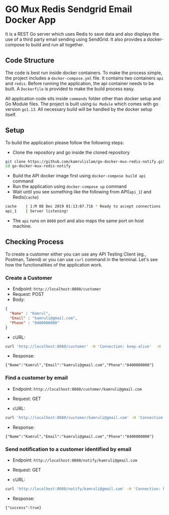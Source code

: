 # GO Mux Redis Sendgrid Email Docker App

It is a REST Go server which uses Redis to save data and also displays the use of a third party email sending using SendGrid. It also provides a docker-compose to build and run all together. 

## Code Structure

The code is best run inside docker containers. To make the process simple, the project includes a `docker-compose.yml` file. It contains two containers `api` and `redis`. Before running the application, the api container needs to be built. A `Dockerfile` is provided to make the build process easy.

All application code sits inside `commands` folder other than docker setup and Go Module files. The project is built using  `Go Module` which comes with go version `go1.13`. All necessary build will be handled by the docker setup itself. 

## Setup

To build the application please follow the following steps:

- Clone the repository and go inside the cloned repository
```bash
git clone https://github.com/kamrulislam/go-docker-mux-redis-notify.git
cd go-docker-mux-redis-notify
```
- Build the API docker image first using `docker-compose build api` command
- Run the application using `docker-compose up` command
- Wait until you see something like the following from API(`api_1`) and Redis(`cache`)
```bash
cache    | 1:M 08 Dec 2019 01:13:07.716 * Ready to accept connections
api_1    | Server listening!
```
- The `api` runs on `8080` port and also maps the same port on host machine.


## Checking Process

To create a customer either you can use any API Testing Client (eg., Postman, Talend) or you can use `curl` command in the terminal. Let's see how the functionalities of the application work.

### Create a Customer

- Endpoint: `http://localhost:8080/customer`
- Request: POST
- Body: 
```json
{
  "Name" : "Kamrul",
  "Email" : "kamruli@gmail.com",
  "Phone" : "0400000000"
}
```
- cURL:
```bash
curl 'http://localhost:8080/customer' -H 'Connection: keep-alive'  -H 'User-Agent: Mozilla/5.0 (Macintosh; Intel Mac OS X 10_13_6) AppleWebKit/537.36 (KHTML, like Gecko) Chrome/78.0.3904.108 Safari/537.36' -H 'Content-Type: application/json' -H 'Accept: */*' -H 'Sec-Fetch-Site: cross-site' -H 'Sec-Fetch-Mode: cors' -H 'Accept-Encoding: gzip, deflate, br' -H 'Accept-Language: en-AU,en-GB;q=0.9,en-US;q=0.8,en;q=0.7'  --data-binary $'{\n  "Name" : "Kamrul",\n  "Email" : "kamruli@gmail.com",\n  "Phone" : "0400000000"\n}' --compressed
```
- Response:
```
{"Name":"Kamrul","Email":"kamruli@gmail.com","Phone":"0400000000"}
```

### Find a customer by email

- Endpoint: `http://localhost:8080/customer/kamruli@gmail.com`
- Request: GET

- cURL:
```bash
curl 'http://localhost:8080/customer/kamruli@gmail.com' -H 'Connection: keep-alive'  -H 'User-Agent: Mozilla/5.0 (Macintosh; Intel Mac OS X 10_13_6) AppleWebKit/537.36 (KHTML, like Gecko) Chrome/78.0.3904.108 Safari/537.36' -H 'Content-Type: application/json' -H 'Accept: */*' -H 'Sec-Fetch-Site: cross-site' -H 'Sec-Fetch-Mode: cors' -H 'Accept-Encoding: gzip, deflate, br' -H 'Accept-Language: en-AU,en-GB;q=0.9,en-US;q=0.8,en;q=0.7'  --compressed
```
- Response:
```
{"Name":"Kamrul","Email":"kamruli@gmail.com","Phone":"0400000000"}
```

### Send notification to a customer identified by email


- Endpoint: `http://localhost:8080/notify/kamruli@gmail.com`
- Request: GET

- cURL:
```bash
curl 'http://localhost:8080/notify/kamruli@gmail.com' -H 'Connection: keep-alive'  -H 'User-Agent: Mozilla/5.0 (Macintosh; Intel Mac OS X 10_13_6) AppleWebKit/537.36 (KHTML, like Gecko) Chrome/78.0.3904.108 Safari/537.36' -H 'Content-Type: application/json' -H 'Accept: */*' -H 'Sec-Fetch-Site: cross-site' -H 'Sec-Fetch-Mode: cors' -H 'Accept-Encoding: gzip, deflate, br' -H 'Accept-Language: en-AU,en-GB;q=0.9,en-US;q=0.8,en;q=0.7'  --compressed
```
- Response:
```
{"success":true}
```


